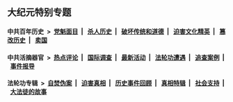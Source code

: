 ## 大纪元特别专题

#### 中共百年历史 &nbsp;>&nbsp; [党魁面目](indexes/nf1176107/README.md?10080430) &nbsp;| &nbsp; [杀人历史](indexes/nf1176106/README.md?10080430) &nbsp;| &nbsp; [破坏传统和道德](indexes/nf1176106/README.md?10080430) &nbsp;| &nbsp; [迫害文化精英](indexes/nf1176111/README.md?10080430) &nbsp;| &nbsp; [篡改历史](indexes/nf1176115/README.md?10080430) &nbsp;| &nbsp; [卖国](indexes/nf1176117/README.md?10080430) 

#### 中共活摘器官 &nbsp;>&nbsp; [热点评论](indexes/nf5879/README.md?10080430) &nbsp;| &nbsp; [国际调查](indexes/nf5947/README.md?10080430) &nbsp;| &nbsp; [最新活动](indexes/nf5883/README.md?10080430) &nbsp;| &nbsp; [法轮功遭遇](indexes/nf5881/README.md?10080430) &nbsp;| &nbsp; [追查案例](indexes/nf5880/README.md?10080430) &nbsp;| &nbsp; [事件报导](indexes/nf5877/README.md?10080430) 

#### 法轮功专辑 &nbsp;>&nbsp; [自焚伪案](indexes/nf5562/README.md?10080430) &nbsp;| &nbsp; [迫害真相](indexes/nf4379/README.md?10080430) &nbsp;| &nbsp; [历史事件回顾](indexes/nf5793/README.md?10080430) &nbsp;| &nbsp; [真相特辑](indexes/nf4389/README.md?10080430) &nbsp;| &nbsp; [社会支持](indexes/nf4386/README.md?10080430) &nbsp;| &nbsp; [大法徒的故事](indexes/nf1147481/README.md?10080430) 


